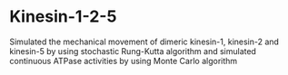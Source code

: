 # Kinesin-1-2-5
Simulated the mechanical  movement of dimeric kinesin-1, kinesin-2 and kinesin-5 by using stochastic Rung-Kutta algorithm and simulated  continuous ATPase activities by using Monte Carlo algorithm
